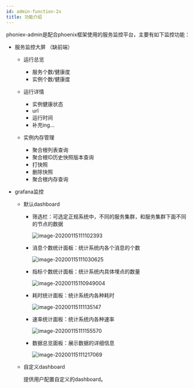 ```yaml
---
id: admin-function-2x
title: 功能介绍
---
```


​	phoniex-admin是配合phoenix框架使用的服务监控平台，主要有如下监控功能：

- 服务监控大屏  （缺前端）

  - 运行总览

    - 服务个数/健康度
    - 实例个数/健康度

  - 运行详情

    - 实例健康状态
    - url
    - 运行时间
    - 补充ing...

  - 实例内存管理

    - 聚合根列表查询
    - 聚合根ID历史快照版本查询
    - 打快照
    - 删除快照
    - 聚合根内存查询

    

- grafana监控

  - 默认dashboard

    * 筛选栏：可选定正规系统中，不同的服务集群，和服务集群下面不同的节点的数据

      ![image-20200115111102393](assets/phoenix2.x/phoenix-admin/image-20200115111102393.png)

    * 消息个数统计面板：统计系统内各个消息的个数

      ![image-20200115111030625](assets/phoenix2.x/phoenix-admin/image-20200115111030625.png)

    * 指标个数统计面板：统计系统内具体埋点的数量

      ![image-20200115110949004](assets/phoenix2.x/phoenix-admin/image-20200115110949004.png)

    * 耗时统计面板：统计系统内各种耗时

      ![image-20200115111135147](assets/phoenix2.x/phoenix-admin/image-20200115111135147.png)

    * 速率统计面板：统计系统内各种速率

      ![image-20200115111155570](assets/phoenix2.x/phoenix-admin/image-20200115111155570.png)

    * 数据总览面板：展示数据的详细信息

      ![image-20200115111217069](assets/phoenix2.x/phoenix-admin/image-20200115111217069.png)

  - 自定义dashboard

    提供用户配置自定义的dashboard。